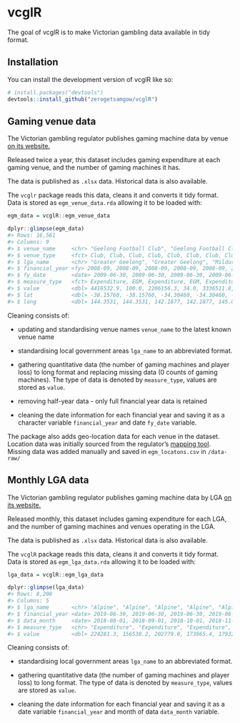 
<!-- README.md is generated from README.Rmd. Please edit that file -->

# vcglR

The goal of vcglR is to make Victorian gambling data available in tidy
format.

## Installation

You can install the development version of vcglR like so:

``` r
# install.packages("devtools")
devtools::install_github("zerogetsamgow/vcglR")
```

## Gaming venue data

The Victorian gambling regulator publishes gaming machine data by venue
[on its
website.](https://www.vgccc.vic.gov.au/resources/information-and-data/expenditure-data)

Released twice a year, this dataset includes gaming expenditure at each
gaming venue, and the number of gaming machines it has.

The data is published as `.xlsx` data. Historical data is also
available.

The `vcglr` package reads this data, cleans it and converts it tidy
format. Data is stored as `egm_venue_data.rda` allowing it to be loaded
with:

``` r
egm_data = vcglR::egm_venue_data

dplyr::glimpse(egm_data)
#> Rows: 16,561
#> Columns: 9
#> $ venue_name     <chr> "Geelong Football Club", "Geelong Football Club", "Red …
#> $ venue_type     <fct> Club, Club, Club, Club, Club, Club, Club, Club, Club, C…
#> $ lga_name       <chr> "Greater Geelong", "Greater Geelong", "Mildura", "Mildu…
#> $ financial_year <fy> 2008-09, 2008-09, 2008-09, 2008-09, 2008-09, 2008-09, 20…
#> $ fy_date        <date> 2009-06-30, 2009-06-30, 2009-06-30, 2009-06-30, 2009-0…
#> $ measure_type   <fct> Expenditure, EGM, Expenditure, EGM, Expenditure, EGM, E…
#> $ value          <dbl> 4416532.9, 100.0, 2206156.3, 34.0, 3336511.8, 83.0, 577…
#> $ lat            <dbl> -38.15760, -38.15760, -34.30460, -34.30460, -37.93730, …
#> $ long           <dbl> 144.3531, 144.3531, 142.1877, 142.1877, 145.0431, 145.0…
```

Cleaning consists of:

- updating and standardising venue names `venue_name` to the latest
  known venue name

- standardising local government areas `lga_name` to an abbreviated
  format.

- gathering quantitative data (the number of gaming machines and player
  loss) to long format and replacing missing data (0 counts of gaming
  machines). The type of data is denoted by `measure_type`, values are
  stored as `value`.

- removing half-year data - only full financial year data is retained

- cleaning the date information for each financial year and saving it as
  a character variable `financial_year` and date `fy_date` variable.

The package also adds geo-location data for each venue in the dataset.
Location data was initially sourced from the regulator’s [mapping
tool](https://geomaps.vgccc.vic.gov.au/). Missing data was added
manually and saved in `egm_locatons.csv` in `/data-raw/`

## Monthly LGA data

The Victorian gambling regulator publishes gaming machine data by LGA
[on its
website.](https://www.vgccc.vic.gov.au/resources/information-and-data/expenditure-data)

Released monthly, this dataset includes gaming expenditure for each LGA,
and the number of gaming machines and venues operating in the LGA.

The data is published as `.xlsx` data. Historical data is also
available.

The `vcglR` package reads this data, cleans it and converts it tidy
format. Data is stored as `egm_lga_data.rda` allowing it to be loaded
with:

``` r
lga_data = vcglR::egm_lga_data

dplyr::glimpse(lga_data)
#> Rows: 8,208
#> Columns: 5
#> $ lga_name       <chr> "Alpine", "Alpine", "Alpine", "Alpine", "Alpine", "Alpi…
#> $ financial_year <date> 2019-06-30, 2019-06-30, 2019-06-30, 2019-06-30, 2019-0…
#> $ data_month     <date> 2018-08-01, 2018-09-01, 2018-10-01, 2018-11-01, 2018-1…
#> $ measure_type   <chr> "Expenditure", "Expenditure", "Expenditure", "Expenditu…
#> $ value          <dbl> 224281.3, 156538.2, 202779.0, 173965.4, 179321.2, 18943…
```

Cleaning consists of:

- standardising local government areas `lga_name` to an abbreviated
  format.

- gathering quantitative data (the number of gaming machines and player
  loss) to long format. The type of data is denoted by `measure_type`,
  values are stored as `value`.

- cleaning the date information for each financial year and saving it as
  a date variable `financial_year` and month of data `data_month`
  variable.
